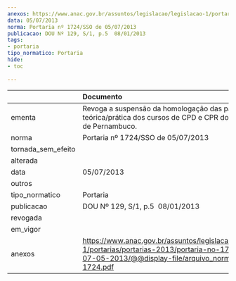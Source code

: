 ```yaml
---
anexos: https://www.anac.gov.br/assuntos/legislacao/legislacao-1/portarias/portarias-2013/portaria-no-1724-sso-de-07-05-2013/@@display-file/arquivo_norma/PA2013-1724.pdf
data: 05/07/2013
norma: Portaria nº 1724/SSO de 05/07/2013
publicacao: DOU Nº 129, S/1, p.5  08/01/2013
tags:
- portaria
tipo_normatico: Portaria
hide: 
- toc 
 
---
```


|                    | Documento                                                                                                                                                         |
|:-------------------|:------------------------------------------------------------------------------------------------------------------------------------------------------------------|
| ementa             | Revoga a suspensão da homologação das partes teórica/prática dos cursos de CPD e CPR do Aeroclube de Pernambuco.                                                  |
| norma              | Portaria nº 1724/SSO de 05/07/2013                                                                                                                                |
| tornada_sem_efeito |                                                                                                                                                                   |
| alterada           |                                                                                                                                                                   |
| data               | 05/07/2013                                                                                                                                                        |
| outros             |                                                                                                                                                                   |
| tipo_normatico     | Portaria                                                                                                                                                          |
| publicacao         | DOU Nº 129, S/1, p.5  08/01/2013                                                                                                                                  |
| revogada           |                                                                                                                                                                   |
| em_vigor           |                                                                                                                                                                   |
| anexos             | https://www.anac.gov.br/assuntos/legislacao/legislacao-1/portarias/portarias-2013/portaria-no-1724-sso-de-07-05-2013/@@display-file/arquivo_norma/PA2013-1724.pdf |